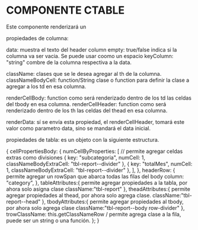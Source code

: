 # COMPONENTE CTABLE

Este componente renderizará un 

propiedades de columna:

data: muestra el texto del header column
empty: true/false indica si la columna va ser vacia. Se puede usar coomo un espacio
keyColumn: "string" combre de la columna respectiva a la data.

className: clases que se le desea agregar al th de la columna.
classNameBodyCell: function/String clase o function para definir la clase a agregar a los td en esa columna. 

renderCellBody: function  como será renderizado dentro de los td las celdas del tbody en esa columna.
renderCellHeader: function como será renderizado dentro de los th las celdas del thead en esa columna.

renderData: sí se envía esta propiedad, el renderCellHeader, tomará este valor como parametro data, sino
se mandará el data inicial.

propiedades de tabla: es un objeto con la siguiente estructura.

{
    cellPropertiesBody: {
      numCellByProperties: [ // permite agregar celdas extras como divisiones 
        {
          key: "subcategoria",
          numCell: 1,
          classNameBodyExtraCell: "tbl-report--divider"
        },
        { key: "totalMes", 
          numCell: 1,
          classNameBodyExtraCell: "tbl-report--divider"
        },
      ],
    },
    headerRow: { permite agregar un rowSpan que abarca todas las filas del body
      column: "category",
    },
    tableAttributes:{ permite agregar propiedades a la tabla, por ahora solo asigna clase
       className:"tbl-report"
    }, 
    theadAttributes:{ permite agregar propiedades al thead, por ahora solo agrega clase.
       className:"tbl-report--head"
    }, 
    tbodyAttributes:{ permite agregar propiedades al tbody, por ahora solo agrega clase
       className:"tbl-report--body row-divider"
    },
    trowClassName: this.getClassNameRow / permite agrega clase a la fila, puede ser un string o una función.
    }; 
  }